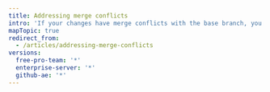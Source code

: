 ```yaml
---
title: Addressing merge conflicts
intro: 'If your changes have merge conflicts with the base branch, you must address the merge conflicts before you can merge your pull request''s changes.'
mapTopic: true
redirect_from:
  - /articles/addressing-merge-conflicts
versions:
  free-pro-team: '*'
  enterprise-server: '*'
  github-ae: '*'
---
```


